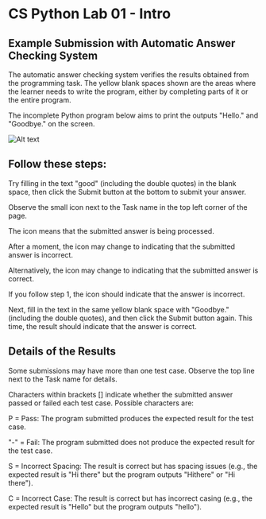 # CS Python Lab 01 - Intro

## Example Submission with Automatic Answer Checking System

The automatic answer checking system verifies the results obtained from the programming task. The yellow blank spaces shown are the areas where the learner needs to write the program, either by completing parts of it or the entire program.

The incomplete Python program below aims to print the outputs "Hello." and "Goodbye." on the screen.

![Alt text](images/1.png)
## Follow these steps:

Try filling in the text "good" (including the double quotes) in the blank space, then click the Submit button at the bottom to submit your answer.

Observe the small icon next to the Task name in the top left corner of the page.

The icon  means that the submitted answer is being processed.

After a moment, the icon may change to  indicating that the submitted answer is incorrect.

Alternatively, the icon may change to  indicating that the submitted answer is correct.

If you follow step 1, the icon should indicate that the answer is incorrect.

Next, fill in the text in the same yellow blank space with "Goodbye." (including the double quotes), and then click the Submit button again. This time, the result should indicate that the answer is correct.

## Details of the Results
Some submissions may have more than one test case. Observe the top line next to the Task name for details.


Characters within brackets [] indicate whether the submitted answer passed or failed each test case. Possible characters are:

P = Pass: The program submitted produces the expected result for the test case.

"-" = Fail: The program submitted does not produce the expected result for the test case.

S = Incorrect Spacing: The result is correct but has spacing issues (e.g., the expected result is "Hi there" but the program outputs "Hithere" or "Hi there").

C = Incorrect Case: The result is correct but has incorrect casing (e.g., the expected result is "Hello" but the program outputs "hello").
